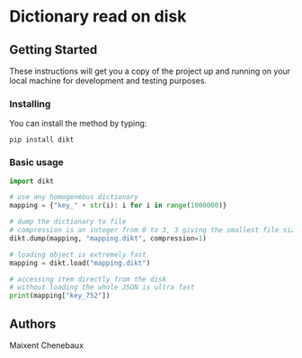 # Dictionary read on disk

## Getting Started

These instructions will get you a copy of the project up and running on your local machine for development and testing purposes.


### Installing

You can install the method by typing:
```
pip install dikt
```

### Basic usage

```python
import dikt

# use any homogeneous dictionary
mapping = {"key_" + str(i): i for i in range(1000000)}

# dump the dictionary to file
# compression is an integer from 0 to 3, 3 giving the smallest file size
dikt.dump(mapping, "mapping.dikt", compression=1)

# loading object is extremely fast
mapping = dikt.load("mapping.dikt")

# accessing item directly from the disk
# without loading the whole JSON is ultra fast
print(mapping["key_752"])
```

## Authors

Maixent Chenebaux